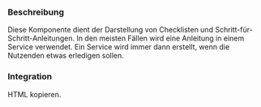 ### Beschreibung
Diese Komponente dient der Darstellung von Checklisten und Schritt-für-Schritt-Anleitungen. In den meisten Fällen wird eine Anleitung in einem Service verwendet. Ein Service wird immer dann erstellt, wenn die Nutzenden etwas erledigen sollen. 


### Integration

HTML kopieren.
